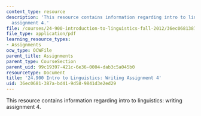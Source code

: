 ```yaml
---
content_type: resource
description: 'This resource contains information regarding intro to linguistics: writing
  assignment 4.'
file: /courses/24-900-introduction-to-linguistics-fall-2012/36ec0681387abd419d589841d3e2ed29_MIT24_900F12_Assignment4.pdf
file_type: application/pdf
learning_resource_types:
- Assignments
ocw_type: OCWFile
parent_title: Assignments
parent_type: CourseSection
parent_uid: 99c19397-421c-6e36-0004-dab3c5a045b0
resourcetype: Document
title: '24.900 Intro to Linguistics: Writing Assignment 4'
uid: 36ec0681-387a-bd41-9d58-9841d3e2ed29
---
```

This resource contains information regarding intro to linguistics: writing assignment 4.

